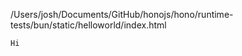 /Users/josh/Documents/GitHub/honojs/hono/runtime-tests/bun/static/helloworld/index.html
```html
Hi

```
